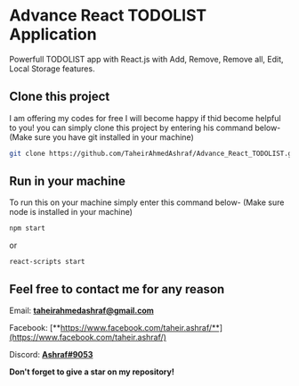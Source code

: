 # Advance React TODOLIST Application

Powerfull TODOLIST app with React.js with Add, Remove, Remove all, Edit, Local Storage features.

## Clone this project

I am offering my codes for free I will become happy if thid become helpful to you! you can simply clone this project by entering his command below- (Make sure you have git installed in your machine)

```bash
git clone https://github.com/TaheirAhmedAshraf/Advance_React_TODOLIST.git
```

## Run in your machine

To run this on your machine simply enter this command below- (Make sure node is installed in your machine)

```bash
npm start
```

or

```
react-scripts start
```

## Feel free to contact me for any reason

Email: [**taheirahmedashraf@gmail.com**](taheirahmedashraf@gmail.com)

Facebook: [**https://www.facebook.com/taheir.ashraf/**](https://www.facebook.com/taheir.ashraf/)

Discord: [**Ashraf#9053**](https://discord.com/users/531646946817998852/?fbclid=IwAR3mNxgFMt2tLQh3TS7kvFs0xDyNl2Gfgdpf3pzui2YpnobLwzAiuuW7DLo)

**Don't forget to give a star on my repository!**
